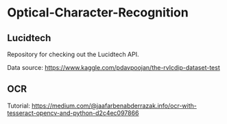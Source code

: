# Optical-Character-Recognition

## Lucidtech
Repository for checking out the Lucidtech API.

Data source: https://www.kaggle.com/pdavpoojan/the-rvlcdip-dataset-test

## OCR 
Tutorial: https://medium.com/@jaafarbenabderrazak.info/ocr-with-tesseract-opencv-and-python-d2c4ec097866
